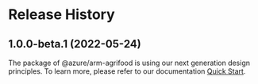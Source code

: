 # Release History
    
## 1.0.0-beta.1 (2022-05-24)

The package of @azure/arm-agrifood is using our next generation design principles. To learn more, please refer to our documentation [Quick Start](https://aka.ms/js-track2-quickstart).
